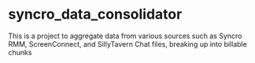# syncro_data_consolidator
This is a project to aggregate data from various sources such as Syncro RMM, ScreenConnect, and SillyTavern Chat files, breaking up into billable chunks
